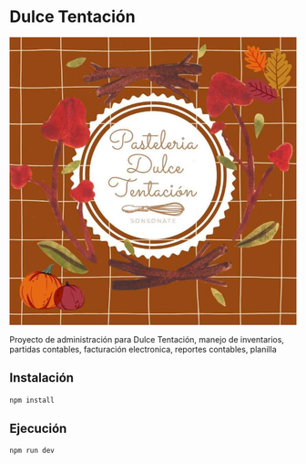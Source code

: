 # Dulce Tentación

<img src="/src/assets/dulce.jpeg" />

Proyecto de administración para Dulce Tentación, manejo de inventarios, partidas contables, facturación electronica, reportes contables, planilla


## Instalación

```bash
npm install
```

## Ejecución
```bash
npm run dev
```
